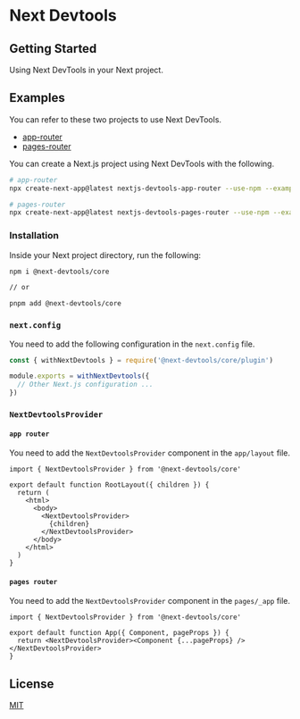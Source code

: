 # Next Devtools

## Getting Started

Using Next DevTools in your Next project.

## Examples

You can refer to these two projects to use Next DevTools.

- [app-router](./playgrounds/app-router/)
- [pages-router](./playgrounds/pages-router/)

You can create a Next.js project using Next DevTools with the following.

```bash
# app-router
npx create-next-app@latest nextjs-devtools-app-router --use-npm --example "https://github.com/xinyao27/next-devtools/tree/main/playgrounds/app-router"

# pages-router
npx create-next-app@latest nextjs-devtools-pages-router --use-npm --example "https://github.com/xinyao27/next-devtools/tree/main/playgrounds/pages-router"
```

### Installation

Inside your Next project directory, run the following:

```bash
npm i @next-devtools/core

// or

pnpm add @next-devtools/core
```

### `next.config`

You need to add the following configuration in the `next.config` file.

```js
const { withNextDevtools } = require('@next-devtools/core/plugin')

module.exports = withNextDevtools({
  // Other Next.js configuration ...
})
```

### `NextDevtoolsProvider`

#### `app router`

You need to add the `NextDevtoolsProvider` component in the `app/layout` file.

```tsx
import { NextDevtoolsProvider } from '@next-devtools/core'

export default function RootLayout({ children }) {
  return (
    <html>
      <body>
        <NextDevtoolsProvider>
          {children}
        </NextDevtoolsProvider>
      </body>
    </html>
  )
}
```

#### `pages router`

You need to add the `NextDevtoolsProvider` component in the `pages/_app` file.

```tsx
import { NextDevtoolsProvider } from '@next-devtools/core'

export default function App({ Component, pageProps }) {
  return <NextDevtoolsProvider><Component {...pageProps} /></NextDevtoolsProvider>
}
```

## License

[MIT](./LICENSE)
